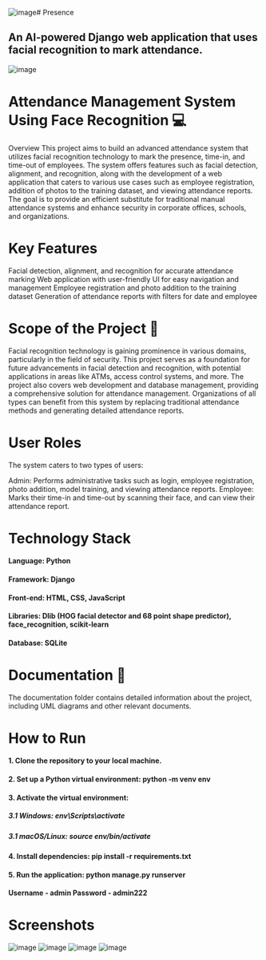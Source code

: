 ![image](https://github.com/YaseenMunowwar/Presence/assets/120727198/fe60aa64-cb4f-4ab2-9ba2-12f2823038d1)# Presence
## An AI-powered Django web application that uses facial recognition to mark attendance.

![image](https://github.com/YaseenMunowwar/Presence/assets/120727198/4cd52b82-f2aa-439a-a396-155ca27ba5b7)

# Attendance Management System Using Face Recognition 💻
Overview
This project aims to build an advanced attendance system that utilizes facial recognition technology to mark the presence, time-in, and time-out of employees. The system offers features such as facial detection, alignment, and recognition, along with the development of a web application that caters to various use cases such as employee registration, addition of photos to the training dataset, and viewing attendance reports. The goal is to provide an efficient substitute for traditional manual attendance systems and enhance security in corporate offices, schools, and organizations.

# Key Features
Facial detection, alignment, and recognition for accurate attendance marking
Web application with user-friendly UI for easy navigation and management
Employee registration and photo addition to the training dataset
Generation of attendance reports with filters for date and employee

# Scope of the Project 🚀
Facial recognition technology is gaining prominence in various domains, particularly in the field of security. This project serves as a foundation for future advancements in facial detection and recognition, with potential applications in areas like ATMs, access control systems, and more. The project also covers web development and database management, providing a comprehensive solution for attendance management. Organizations of all types can benefit from this system by replacing traditional attendance methods and generating detailed attendance reports.

# User Roles
The system caters to two types of users:

Admin: Performs administrative tasks such as login, employee registration, photo addition, model training, and viewing attendance reports.
Employee: Marks their time-in and time-out by scanning their face, and can view their attendance report.

# Technology Stack
#### Language: Python
#### Framework: Django
#### Front-end: HTML, CSS, JavaScript
#### Libraries: Dlib (HOG facial detector and 68 point shape predictor), face_recognition, scikit-learn
#### Database: SQLite

# Documentation 📰
The documentation folder contains detailed information about the project, including UML diagrams and other relevant documents.

# How to Run
#### 1. Clone the repository to your local machine.
#### 2. Set up a Python virtual environment: python -m venv env
#### 3. Activate the virtual environment:
 ##### 3.1 Windows: env\Scripts\activate
 ##### 3.1 macOS/Linux: source env/bin/activate
#### 4. Install dependencies: pip install -r requirements.txt
#### 5. Run the application: python manage.py runserver
#### Username - admin  Password - admin222 

# Screenshots
![image](https://github.com/YaseenMunowwar/Presence/assets/120727198/6b7ca42d-a43e-4162-8678-29ed2fb1dbca)
![image](https://github.com/YaseenMunowwar/Presence/assets/120727198/7dda2cc1-9850-4369-bbd1-c24abd3cb768)
![image](https://github.com/YaseenMunowwar/Presence/assets/120727198/73b4be07-deb3-4ef4-a974-8a3d485c03c8)
![image](https://github.com/YaseenMunowwar/Presence/assets/120727198/4cae4526-c296-4313-a2b2-485b6318e1b0)

